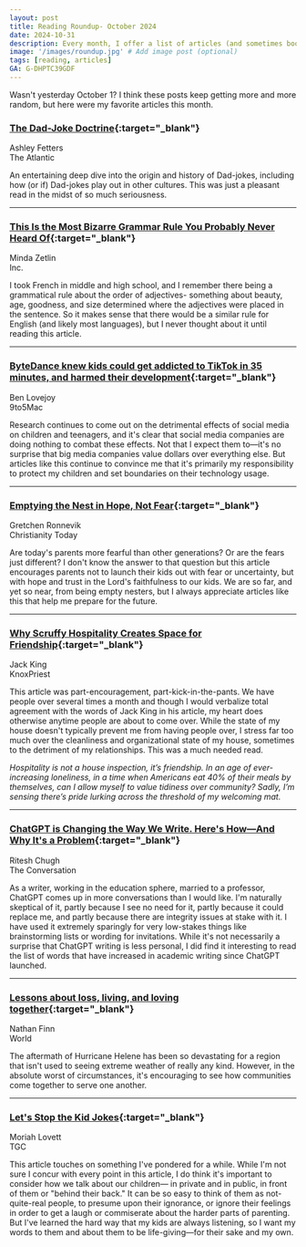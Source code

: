 ```yaml
---
layout: post
title: Reading Roundup- October 2024
date: 2024-10-31
description: Every month, I offer a list of articles (and sometimes books) that I believe are worthwhile reads.
image: '/images/roundup.jpg' # Add image post (optional)
tags: [reading, articles]
GA: G-DHPTC39GDF
---
```


Wasn't yesterday October 1? I think these posts keep getting more and more random, but here were my favorite articles this month.

### [The Dad-Joke Doctrine](https://getpocket.com/explore/item/the-dad-joke-doctrine?utm_source=pocket-newtab-en-us&__readwiseLocation=){:target="_blank"}
Ashley Fetters
<br>The Atlantic

An entertaining deep dive into the origin and history of Dad-jokes, including how (or if) Dad-jokes play out in other cultures. This was just a pleasant read in the midst of so much seriousness.

---

### [This Is the Most Bizarre Grammar Rule You Probably Never Heard Of](https://getpocket.com/explore/item/this-is-the-most-bizarre-grammar-rule-you-probably-never-heard-of?utm_source=pocket-newtab-en-us&__readwiseLocation=){:target="_blank"}
Minda Zetlin
<br>Inc.

I took French in middle and high school, and I remember there being a grammatical rule about the order of adjectives- something about beauty, age, goodness, and size determined where the adjectives were placed in the sentence. So it makes sense that there would be a similar rule for English (and likely most languages), but I never thought about it until reading this article. 

---

### [ByteDance knew kids could get addicted to TikTok in 35 minutes, and harmed their development](https://9to5mac.com/2024/10/15/bytedance-knew-kids-could-get-addicted-to-tiktok-in-35-mins-and-harmed-their-development/?__readwiseLocation=){:target="_blank"}
Ben Lovejoy
<br>9to5Mac

Research continues to come out on the detrimental effects of social media on children and teenagers, and it's clear that social media companies are doing nothing to combat these effects. Not that I expect them to—it's no surprise that big media companies value dollars over everything else. But articles like this continue to convince me that it's primarily my responsibility to protect my children and set boundaries on their technology usage.

---

### [Emptying the Nest in Hope, Not Fear](https://www.christianitytoday.com/2024/09/emptying-the-nest-in-hope-not-fear-parenting-deconstruction/?__readwiseLocation=){:target="_blank"}
Gretchen Ronnevik
<br>Christianity Today

Are today's parents more fearful than other generations? Or are the fears just different? I don't know the answer to that question but this article encourages parents not to launch their kids out with fear or uncertainty, but with hope and trust in the Lord's faithfulness to our kids. We are so far, and yet so near, from being empty nesters, but I always appreciate articles like this that help me prepare for the future.

---

### [Why Scruffy Hospitality Creates Space for Friendship](https://knoxpriest.com/scruffy-hospitality-creates-space-friendship/?__readwiseLocation=){:target="_blank"}
Jack King
<br>KnoxPriest

This article was part-encouragement, part-kick-in-the-pants. We have people over several times a month and though I would verbalize total agreement with the words of Jack King in his article, my heart does otherwise anytime people are about to come over. While the state of my house doesn't typically prevent me from having people over, I stress far too much over the cleanliness and organizational state of my house, sometimes to the detriment of my relationships. This was a much needed read. 

*Hospitality is not a house inspection, it’s friendship. In an age of ever-increasing loneliness, in a time when Americans eat 40% of their meals by themselves, can I allow myself to value tidiness over community? Sadly, I’m sensing there’s pride lurking across the threshold of my welcoming mat.*

---

### [ChatGPT is Changing the Way We Write. Here's How—And Why It's a Problem](https://getpocket.com/explore/item/chatgpt-is-changing-the-way-we-write-here-s-how-and-why-it-s-a-problem?utm_source=pocket-newtab-en-us&__readwiseLocation=){:target="_blank"}
Ritesh Chugh
<br>The Conversation

As a writer, working in the education sphere, married to a professor, ChatGPT comes up in more conversations than I would like. I'm naturally skeptical of it, partly because I see no need for it, partly because it could replace me, and partly because there are integrity issues at stake with it. I have used it extremely sparingly for very low-stakes things like brainstorming lists or wording for invitations. While it's not necessarily a surprise that ChatGPT writing is less personal, I did find it interesting to read the list of words that have increased in academic writing since ChatGPT launched.

---

### [Lessons about loss, living, and loving together](https://wng.org/opinions/lessons-about-loss-living-and-loving-together-1728036968?__readwiseLocation=){:target="_blank"}
Nathan Finn
<br>World

The aftermath of Hurricane Helene has been so devastating for a region that isn't used to seeing extreme weather of really any kind. However, in the absolute worst of circumstances, it's encouraging to see how communities come together to serve one another. 

---

### [Let's Stop the Kid Jokes](https://www.thegospelcoalition.org/article/stop-kid-jokes/){:target="_blank"}
Moriah Lovett
<br>TGC

This article touches on something I've pondered for a while. While I'm not sure I concur with every point in this article, I do think it's important to consider how we talk about our children— in private and in public, in front of them or "behind their back." It can be so easy to think of them as not-quite-real people, to presume upon their ignorance, or ignore their feelings in order to get a laugh or commiserate about the harder parts of parenting. But I've learned the hard way that my kids are always listening, so I want my words to them and about them to be life-giving—for their sake and my own.

